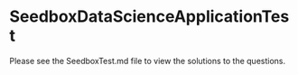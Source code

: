 # SeedboxDataScienceApplicationTest

Please see the SeedboxTest.md file to view the solutions to the questions.
